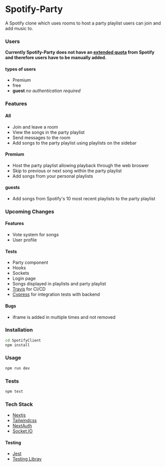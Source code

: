 # Spotify-Party

A Spotify clone which uses rooms to host a party playlist users can join and add music to.

### Users

**Currently Spotify-Party does not have an [extended quota](https://developer.spotify.com/documentation/web-api/guides/development-extended-quota-modes/) from Spotify and therefore users have to be manually added.**

#### types of users

- Premium
- free
- **guest** _no authentication required_

### Features

#### All

- Join and leave a room
- View the songs in the party playlist
- Send messages to the room
- Add songs to the party playlist using playlists on the sidebar

#### Premium

- Host the party playlist allowing playback through the web broswer
- Skip to previous or next song within the party playlist
- Add songs from your personal playlists

#### guests

- Add songs from Spotify's 10 most recent playlists to the party playlist

### Upcoming Changes

#### Features

- Vote system for songs
- User profile

#### Tests

- Party component
- Hooks
- Sockets
- Login page
- Songs displayed in playlists and party playlist
- [Travis](https://travis-ci.org/) for CI/CD
- [Cypress](https://www.cypress.io/) for integration tests with backend

#### Bugs

- iframe is added in multiple times and not removed

### Installation

```bash
cd SpotifyClient
npm install
```

### Usage

```bash
npm run dev
```

### Tests

```bash
npm test
```

### Tech Stack

- [Nextjs](https://nextjs.org/)
- [Tailwindcss](https://tailwindcss.com/)
- [NextAuth](https://next-auth.js.org/)
- [Socket.IO](https://socket.io/)

#### Testing

- [Jest](https://jestjs.io/)
- [Testing Libray](https://testing-library.com/)
